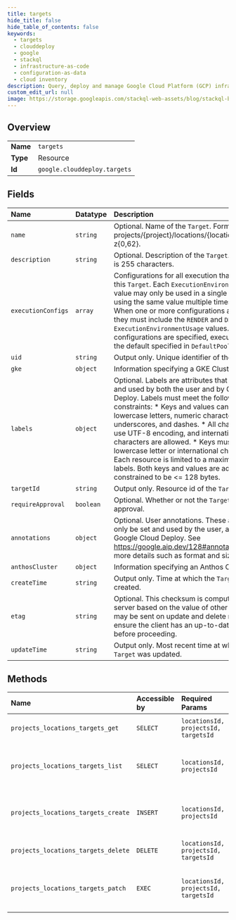 ```yaml
---
title: targets
hide_title: false
hide_table_of_contents: false
keywords:
  - targets
  - clouddeploy
  - google    
  - stackql
  - infrastructure-as-code
  - configuration-as-data
  - cloud inventory
description: Query, deploy and manage Google Cloud Platform (GCP) infrastructure and resources using SQL
custom_edit_url: null
image: https://storage.googleapis.com/stackql-web-assets/blog/stackql-blog-post-featured-image.png
---
```

  
    

## Overview
<table><tbody>
<tr><td><b>Name</b></td><td><code>targets</code></td></tr>
<tr><td><b>Type</b></td><td>Resource</td></tr>
<tr><td><b>Id</b></td><td><code>google.clouddeploy.targets</code></td></tr>
</tbody></table>

## Fields
| Name | Datatype | Description |
|:-----|:---------|:------------|
| `name` | `string` | Optional. Name of the `Target`. Format is projects/{project}/locations/{location}/targets/a-z{0,62}. |
| `description` | `string` | Optional. Description of the `Target`. Max length is 255 characters. |
| `executionConfigs` | `array` | Configurations for all execution that relates to this `Target`. Each `ExecutionEnvironmentUsage` value may only be used in a single configuration; using the same value multiple times is an error. When one or more configurations are specified, they must include the `RENDER` and `DEPLOY` `ExecutionEnvironmentUsage` values. When no configurations are specified, execution will use the default specified in `DefaultPool`. |
| `uid` | `string` | Output only. Unique identifier of the `Target`. |
| `gke` | `object` | Information specifying a GKE Cluster. |
| `labels` | `object` | Optional. Labels are attributes that can be set and used by both the user and by Google Cloud Deploy. Labels must meet the following constraints: * Keys and values can contain only lowercase letters, numeric characters, underscores, and dashes. * All characters must use UTF-8 encoding, and international characters are allowed. * Keys must start with a lowercase letter or international character. * Each resource is limited to a maximum of 64 labels. Both keys and values are additionally constrained to be &lt;= 128 bytes. |
| `targetId` | `string` | Output only. Resource id of the `Target`. |
| `requireApproval` | `boolean` | Optional. Whether or not the `Target` requires approval. |
| `annotations` | `object` | Optional. User annotations. These attributes can only be set and used by the user, and not by Google Cloud Deploy. See https://google.aip.dev/128#annotations for more details such as format and size limitations. |
| `anthosCluster` | `object` | Information specifying an Anthos Cluster. |
| `createTime` | `string` | Output only. Time at which the `Target` was created. |
| `etag` | `string` | Optional. This checksum is computed by the server based on the value of other fields, and may be sent on update and delete requests to ensure the client has an up-to-date value before proceeding. |
| `updateTime` | `string` | Output only. Most recent time at which the `Target` was updated. |
## Methods
| Name | Accessible by | Required Params | Description |
|:-----|:--------------|:----------------|:------------|
| `projects_locations_targets_get` | `SELECT` | `locationsId, projectsId, targetsId` | Gets details of a single Target. |
| `projects_locations_targets_list` | `SELECT` | `locationsId, projectsId` | Lists Targets in a given project and location. |
| `projects_locations_targets_create` | `INSERT` | `locationsId, projectsId` | Creates a new Target in a given project and location. |
| `projects_locations_targets_delete` | `DELETE` | `locationsId, projectsId, targetsId` | Deletes a single Target. |
| `projects_locations_targets_patch` | `EXEC` | `locationsId, projectsId, targetsId` | Updates the parameters of a single Target. |
